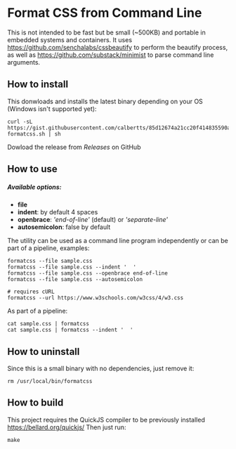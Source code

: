 # Format CSS from Command Line

This is not intended to be fast but be small (~500KB) and portable in embedded systems and containers.
It uses https://github.com/senchalabs/cssbeautify to perform the beautify process, as well as https://github.com/substack/minimist to parse command line arguments.

## How to install

This donwloads and installs the latest binary depending on your OS (Windows isn't supported yet):

```
curl -sL https://gist.githubusercontent.com/calbertts/85d12674a21cc20f414835590a294b67/raw/eba765b145d1062ab367baa65a6599d4d0f55ca0/install-formatcss.sh | sh
```

Dowload the release from *Releases* on GitHub

## How to use

##### Available options:
- **file**
- **indent**: by default 4 spaces
- **openbrace**: _'end-of-line'_ (default) or _'separate-line'_
- **autosemicolon**: false by default

The utility can be used as a command line program independently or can be part of a pipeline, examples:
```
formatcss --file sample.css
formatcss --file sample.css --indent '  '
formatcss --file sample.css --openbrace end-of-line
formatcss --file sample.css --autosemicolon

# requires cURL
formatcss --url https://www.w3schools.com/w3css/4/w3.css
```
As part of a pipeline:
```
cat sample.css | formatcss
cat sample.css | formatcss --indent '  '
```

## How to uninstall
Since this is a small binary with no dependencies, just remove it:
```
rm /usr/local/bin/formatcss
```

## How to build

This project requires the QuickJS compiler to be previously installed https://bellard.org/quickjs/
Then just run:
```
make
```
